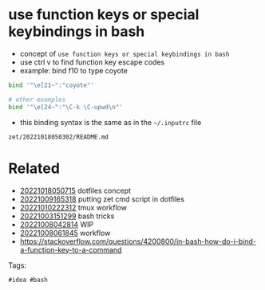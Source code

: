 # use function keys or special keybindings in bash

- concept of `use function keys or special keybindings in bash`
- use ctrl v to find function key escape codes
- example: bind f10 to type coyote
```bash
bind '"\e[21~":"coyote"'

# other examples
bind '"\e[24~":"\C-k \C-upwd\n"'
```
- this binding syntax is the same as in the `~/.inputrc` file

` zet/20221018050302/README.md `

# Related

- [20221018050715](/zet/20221018050715/README.md) dotfiles concept
- [20221009165318](/zet/20221009165318/README.md) putting zet cmd script in dotfiles
- [20221010222312](/zet/20221010222312/README.md) tmux workflow
- [20221003151299](/zet/20221003151299/README.md) bash tricks
- [20221008042814](/zet/20221008042814/README.md) WIP
- [20221008061845](/zet/20221008061845/README.md) workflow
- https://stackoverflow.com/questions/4200800/in-bash-how-do-i-bind-a-function-key-to-a-command

Tags:

    #idea #bash
